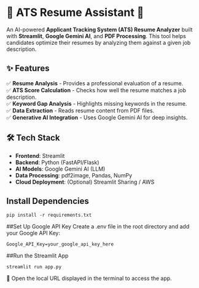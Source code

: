 # 📄 ATS Resume Assistant 🚀  
An AI-powered **Applicant Tracking System (ATS) Resume Analyzer** built with **Streamlit**, **Google Gemini AI**, and **PDF Processing**. This tool helps candidates optimize their resumes by analyzing them against a given job description.

## ✨ Features  
✅ **Resume Analysis** - Provides a professional evaluation of a resume.  
✅ **ATS Score Calculation** - Checks how well the resume matches a job description.  
✅ **Keyword Gap Analysis** - Highlights missing keywords in the resume.  
✅ **Data Extraction** - Reads resume content from PDF files.  
✅ **Generative AI Integration** - Uses Google Gemini AI for deep insights.  

## 🛠️ Tech Stack  
- **Frontend**: Streamlit  
- **Backend**: Python (FastAPI/Flask)  
- **AI Models**: Google Gemini AI (LLM)  
- **Data Processing**: pdf2image, Pandas, NumPy  
- **Cloud Deployment**: (Optional) Streamlit Sharing / AWS  

## Install Dependencies
```
pip install -r requirements.txt
```

##Set Up Google API Key
Create a .env file in the root directory and add your Google API Key:
```
Google_API_Key=your_google_api_key_here
```
##Run the Streamlit App
```
streamlit run app.py
```
🚀 Open the local URL displayed in the terminal to access the app.